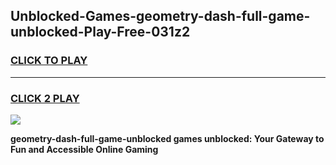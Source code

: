 
## Unblocked-Games-geometry-dash-full-game-unblocked-Play-Free-031z2
<h3>
<a href="https://premium76.site?title=geometry-dash-full-game-unblocked&ref=23A">CLICK TO PLAY</a></h3>
<hr>

<h3>
<a href="https://premium76.site?title=geometry-dash-full-game-unblocked&ref=23A">CLICK 2 PLAY</a>
  
</h3>

<a href="https://premium76.site?title=geometry-dash-full-game-unblocked&ref=23A"><img src="https://clearcache.store/games.png"></a>


**geometry-dash-full-game-unblocked games unblocked: Your Gateway to Fun and Accessible Online Gaming**
